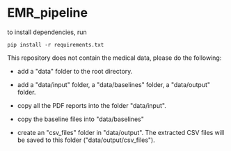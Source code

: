 # EMR_pipeline
to install dependencies, run 
```
pip install -r requirements.txt
```

This repository does not contain the medical data, please do the following:

- add a "data" folder to the root directory. 

- add a "data/input" folder, a "data/baselines" folder,  a "data/output" folder.

- copy all the PDF reports into the folder "data/input".

- copy the baseline files into "data/baselines"

- create an "csv_files" folder in "data/output". The extracted CSV files will be saved to this folder ("data/output/csv_files").
